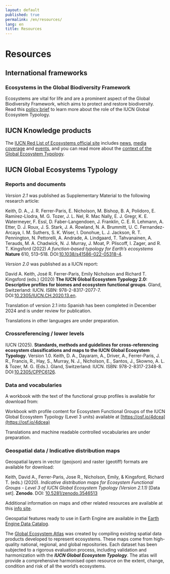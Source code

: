 ```yaml
---
layout: default
published: true
permalink: /en/resources/
lang: en
title: Resources
---
```


# Resources

## International frameworks

### Ecosystems in the Global Biodiversity Framework

Ecosystems are vital for life and are a prominent aspect of the Global Biodiversity Framework, which aims to protect and restore biodiversity. Read this [policy brief](https://iucn.org/resources/policy-brief/ecosystems-global-biodiversity-framework) to learn more about the role of the IUCN Global Ecosystem Typology.

## IUCN Knowledge products

The [IUCN Red List of Ecosystems official site](https://iucnrle.org/) includes [news](https://iucnrle.org/blog/), [media coverage](https://iucnrle.org/press/media-coverage/) and [events](https://iucnrle.org/events/), and you can read more about the [context of the Global Ecosystem Typology](https://iucnrle.org/global-eco-typo).

## IUCN Global Ecosystems Typology

### Reports and documents

*Version 2.1* was published as Supplementary Material to the following research article:

Keith, D. A., J. R. Ferrer-Paris, E. Nicholson, M. Bishop, B. A, Polidoro, E. Ramirez-Llodra, M. G. Tozer, J. L. Nel, R. Mac Nally, E. J. Gregr, K. E. Watermeyer, F. Essl, D. Faber-Langendoen, J. Franklin, C. E. R. Lehmann, A. Etter, D. J. Roux, J. S. Stark, J. A. Rowland, N. A. Brummitt, U. C. Fernandez-Arcaya, I. M. Suthers, S. K. Wiser, I. Donohue, L. J. Jackson, R. T. Pennington, N. Pettorelli, A. Andrade, A. Lindgaard, T. Tahvanainen, A. Terauds, M. A. Chadwick, N. J. Murray, J. Moat, P. Pliscoff, I. Zager, and R. T. Kingsford (2022) *A function-based typology for Earth’s ecosystems* **Nature**  610, 513–518. DOI:[10.1038/s41586-022-05318-4](https://doi.org/10.1038/s41586-022-05318-4).

*Version 2.0* was published as a IUCN report:

David A. Keith, José R. Ferrer-Paris, Emily Nicholson and Richard T. Kingsford (eds.) (2020) **The IUCN Global Ecosystem Typology 2.0: Descriptive profiles for biomes and ecosystem functional groups**.  Gland, Switzerland: IUCN. ISBN: 978-2-8317-2077-7. DOI:[10.2305/IUCN.CH.2020.13.en](https://doi.org/10.2305/IUCN.CH.2020.13.en).

Translation of version 2.1 into Spanish has been completed in December 2024 and is under review for publication.  

Translations in other languages are under preparation.

### Crossreferencing / lower levels

IUCN (2025). **Standards, methods and guidelines for cross-referencing ecosystem classifications and maps to the IUCN Global Ecosystem Typology**. Version 1.0. Keith, D. A., Dayaram, A., Driver, A., Ferrer-Paris, J. R., Francis, R., Hay, S., Murray, N. J., Nicholson, E., Santos, J., Skowno, A. L. & Tozer, M. G. (Eds.). Gland, Switzerland: IUCN. ISBN: 978-2-8317-2348-8. DOI:[10.2305/CPPC6126](https://doi.org/10.2305/CPPC6126).

### Data and vocabularies

A workbook with the text of the functional group profiles is available for download from:

Workbook with profile content for Ecosystem Functional Groups of the IUCN Global Ecosystem Typology (Level 3 units) available at [https://osf.io/4dcea](https://osf.io/4dcea)

Translations and machine readable controlled vocabularies are under preparation.


### Geospatial data / Indicative distribution maps

Geospatial layers in vector (geojson) and raster (geotiff) formats are available for download:

Keith, David A., Ferrer-Paris, Jose R., Nicholson, Emily, & Kingsford, Richard T. (eds.) (2020). *Indicative distribution maps for Ecosystem Functional Groups - Level 3 of IUCN Global Ecosystem Typology (Version 2.1.1)* [Data set]. **Zenodo**. DOI: [10.5281/zenodo.3546513](http://doi.org/10.5281/zenodo.3546513)

Additional information on maps and other related resources are available at this [info site](https://red-list-ecosystem.github.io/typology-map-info/).

Geospatial features ready to use in Earth Engine are available in the [Earth Engine Data Catalog](https://developers.google.com/earth-engine/datasets/catalog/IUCN_GlobalEcosystemTypology_current).

The [Global Ecosystem Atlas](https://globalecosystemsatlas.org) was created by compiling existing spatial data products developed to represent ecosystems. These maps come from high-quality national, regional, and global repositories. Each dataset has been subjected to a rigorous evaluation process, including validation and harmonization with the ***IUCN Global Ecosystem Typology***. The atlas will provide a comprehensive harmonised open resource on the extent, change, condition and risk of all the world’s ecosystems.
